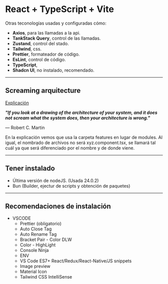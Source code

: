# React + TypeScript + Vite

Otras teconologías usadas y configuradas cómo:

- **Axios**, para las llamadas a la api.
- **TankStack Query**, control de las llamadas.
- **Zustand**, control del stado.
- **Tailwind**, css.
- **Prettier**, formateador de código.
- **EsLint**, control de código.
- **TypeScript**,
- **Shadcn UI**, no instalado, recomendado.

---

## Screaming arquitecture

[Explicación](https://dev.to/profydev/screaming-architecture-evolution-of-a-react-folder-structure-4g25#exit-group-by-features)

**_"If you look at a drawing of the architecture of your system, and it does not scream what the system does, then your architecture is wrong."_**

— Robert C. Martin

En la explicación vemos que usa la carpeta features en lugar de modules. Al igual, el nombrado de archivos no será xyz.component.tsx, se llamará tal cuál ya que será diferenciado por el nombre y de donde viene.

---

## Tener instalado

- Última versión de nodeJS. (Usada 24.0.2)
- Bun (Builder, ejectur de scripts y obtención de paquetes)

---

## Recomendaciones de instalación

- VSCODE
  - Prettier (obligatorio)
  - Auto Close Tag
  - Auto Rename Tag
  - Bracket Pair - Color DLW
  - Color - HighLight
  - Console Ninja
  - ENV
  - VS Code ES7+ React/Redux/React-Native/JS snippets
  - Image preview
  - Material Icon
  - Tailwind CSS IntelliSense

